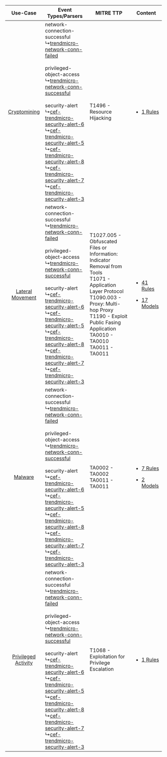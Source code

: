 |    Use-Case    | Event Types/Parsers    | MITRE TTP    | Content    |
|:----:| ---- | ---- | ---- |
|        [Cryptomining](../../../UseCases/uc_cryptomining.md)        |  network-connection-successful<br> ↳[trendmicro-network-conn-failed](Ps/pC_trendmicronetworkconnfailed.md)<br><br> privileged-object-access<br> ↳[trendmicro-network-conn-successful](Ps/pC_trendmicronetworkconnsuccessful.md)<br><br> security-alert<br> ↳[cef-trendmicro-security-alert-6](Ps/pC_ceftrendmicrosecurityalert6.md)<br> ↳[cef-trendmicro-security-alert-5](Ps/pC_ceftrendmicrosecurityalert5.md)<br> ↳[cef-trendmicro-security-alert-8](Ps/pC_ceftrendmicrosecurityalert8.md)<br> ↳[cef-trendmicro-security-alert-7](Ps/pC_ceftrendmicrosecurityalert7.md)<br> ↳[cef-trendmicro-security-alert-3](Ps/pC_ceftrendmicrosecurityalert3.md)<br> | T1496 - Resource Hijacking<br>    | [<ul><li>1 Rules</li></ul>](RM/r_m_trend_micro_deep_security_agent_Cryptomining.md)    |
|    [Lateral Movement](../../../UseCases/uc_lateral_movement.md)    |  network-connection-successful<br> ↳[trendmicro-network-conn-failed](Ps/pC_trendmicronetworkconnfailed.md)<br><br> privileged-object-access<br> ↳[trendmicro-network-conn-successful](Ps/pC_trendmicronetworkconnsuccessful.md)<br><br> security-alert<br> ↳[cef-trendmicro-security-alert-6](Ps/pC_ceftrendmicrosecurityalert6.md)<br> ↳[cef-trendmicro-security-alert-5](Ps/pC_ceftrendmicrosecurityalert5.md)<br> ↳[cef-trendmicro-security-alert-8](Ps/pC_ceftrendmicrosecurityalert8.md)<br> ↳[cef-trendmicro-security-alert-7](Ps/pC_ceftrendmicrosecurityalert7.md)<br> ↳[cef-trendmicro-security-alert-3](Ps/pC_ceftrendmicrosecurityalert3.md)<br> | T1027.005 - Obfuscated Files or Information: Indicator Removal from Tools<br>T1071 - Application Layer Protocol<br>T1090.003 - Proxy: Multi-hop Proxy<br>T1190 - Exploit Public Fasing Application<br>TA0010 - TA0010<br>TA0011 - TA0011<br> | [<ul><li>41 Rules</li></ul><ul><li>17 Models</li></ul>](RM/r_m_trend_micro_deep_security_agent_Lateral_Movement.md) |
|    [Malware](../../../UseCases/uc_malware.md)    |  network-connection-successful<br> ↳[trendmicro-network-conn-failed](Ps/pC_trendmicronetworkconnfailed.md)<br><br> privileged-object-access<br> ↳[trendmicro-network-conn-successful](Ps/pC_trendmicronetworkconnsuccessful.md)<br><br> security-alert<br> ↳[cef-trendmicro-security-alert-6](Ps/pC_ceftrendmicrosecurityalert6.md)<br> ↳[cef-trendmicro-security-alert-5](Ps/pC_ceftrendmicrosecurityalert5.md)<br> ↳[cef-trendmicro-security-alert-8](Ps/pC_ceftrendmicrosecurityalert8.md)<br> ↳[cef-trendmicro-security-alert-7](Ps/pC_ceftrendmicrosecurityalert7.md)<br> ↳[cef-trendmicro-security-alert-3](Ps/pC_ceftrendmicrosecurityalert3.md)<br> | TA0002 - TA0002<br>TA0011 - TA0011<br>    | [<ul><li>7 Rules</li></ul><ul><li>2 Models</li></ul>](RM/r_m_trend_micro_deep_security_agent_Malware.md)    |
| [Privileged Activity](../../../UseCases/uc_privileged_activity.md) |  network-connection-successful<br> ↳[trendmicro-network-conn-failed](Ps/pC_trendmicronetworkconnfailed.md)<br><br> privileged-object-access<br> ↳[trendmicro-network-conn-successful](Ps/pC_trendmicronetworkconnsuccessful.md)<br><br> security-alert<br> ↳[cef-trendmicro-security-alert-6](Ps/pC_ceftrendmicrosecurityalert6.md)<br> ↳[cef-trendmicro-security-alert-5](Ps/pC_ceftrendmicrosecurityalert5.md)<br> ↳[cef-trendmicro-security-alert-8](Ps/pC_ceftrendmicrosecurityalert8.md)<br> ↳[cef-trendmicro-security-alert-7](Ps/pC_ceftrendmicrosecurityalert7.md)<br> ↳[cef-trendmicro-security-alert-3](Ps/pC_ceftrendmicrosecurityalert3.md)<br> | T1068 - Exploitation for Privilege Escalation<br>    | [<ul><li>1 Rules</li></ul>](RM/r_m_trend_micro_deep_security_agent_Privileged_Activity.md)    |